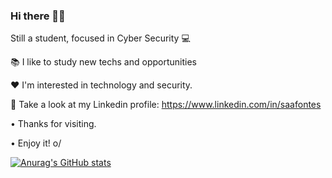 ### Hi there 👋🏼 

Still a student, focused in Cyber Security :computer:


:books:   I like to study new techs and opportunities

:heart:   I'm interested in technology and security.

:milky_way:   Take a look at my Linkedin profile: https://www.linkedin.com/in/saafontes


• Thanks for visiting.

• Enjoy it! o/

[![Anurag's GitHub stats](https://github-readme-stats.vercel.app/api?username=saafontes&theme=dracula)](https://github.com/saafontes/github-readme-stats)
